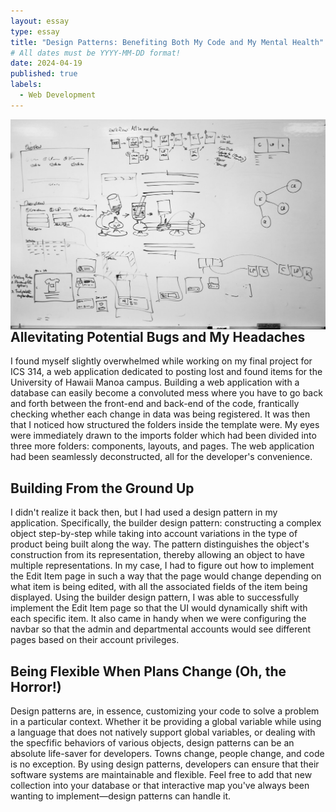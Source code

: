 ```yaml
---
layout: essay
type: essay
title: "Design Patterns: Benefiting Both My Code and My Mental Health"
# All dates must be YYYY-MM-DD format!
date: 2024-04-19
published: true
labels:
  - Web Development
---
```


<img style="margin-right: 1.5rem" align="left" height="auto" width="650" src="../img/whiteboard.jpg" />

## Allevitating Potential Bugs and My Headaches

  I found myself slightly overwhelmed while working on my final project for ICS 314, a web application dedicated to posting lost and found items for the University of Hawaii Manoa campus. Building a web application with a database can easily become a convoluted mess where you have to go back and forth between the front-end and back-end of the code, frantically checking whether each change in data was being registered. It was then that I noticed how structured the folders inside the template were. My eyes were immediately drawn to the imports folder which had been divided into three more folders: components, layouts, and pages. The web application had been seamlessly deconstructed, all for the developer's convenience.

## Building From the Ground Up

  I didn't realize it back then, but I had used a design pattern in my application. Specifically, the builder design pattern: constructing a complex object step-by-step while taking into account variations in the type of product being built along the way. The pattern distinguishes the object's construction from its representation, thereby allowing an object to have multiple representations. In my case, I had to figure out how to implement the Edit Item page in such a way that the page would change depending on what item is being edited, with all the associated fields of the item being displayed. Using the builder design pattern, I was able to successfully implement the Edit Item page so that the UI would dynamically shift with each specific item. It also came in handy when we were configuring the navbar so that the admin and departmental accounts would see different pages based on their account privileges. 

## Being Flexible When Plans Change (Oh, the Horror!)

  Design patterns are, in essence, customizing your code to solve a problem in a particular context. Whether it be providing a global variable while using a language that does not natively support global variables, or dealing with the specfific behaviors of various objects, design patterns can be an absolute life-saver for developers. Towns change, people change, and code is no exception. By using design patterns, developers can ensure that their software systems are maintainable and flexible. Feel free to add that new collection into your database or that interactive map you've always been wanting to implement—design patterns can handle it.
